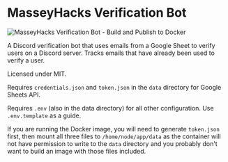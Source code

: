# MasseyHacks Verification Bot
![MasseyHacks Verification Bot - Build and Publish to Docker](https://github.com/MasseyHacks/MasseyHacks-Verification-Bot/workflows/MasseyHacks%20Verification%20Bot%20-%20Build%20and%20Publish%20to%20Docker/badge.svg)

A Discord verification bot that uses emails from a Google Sheet to verify users on a Discord server. Tracks emails that have already been used to verify a user.

Licensed under MIT.

Requires `credentials.json` and `token.json` in the `data` directory for Google Sheets API.

Requires `.env` (also in the data directory) for all other configuration. Use `.env.template` as a guide.

If you are running the Docker image, you will need to generate `token.json` first, then mount all three files to `/home/node/app/data` as the container will not have permission to write to the `data` directory and you probably don't want to build an image with those files included.